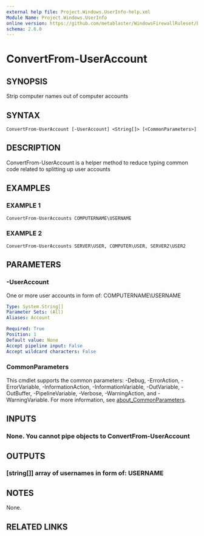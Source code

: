 ```yaml
---
external help file: Project.Windows.UserInfo-help.xml
Module Name: Project.Windows.UserInfo
online version: https://github.com/metablaster/WindowsFirewallRuleset/blob/develop/Modules/Project.Windows.UserInfo/Help/en-US/ConvertFrom-UserAccount.md
schema: 2.0.0
---
```


# ConvertFrom-UserAccount

## SYNOPSIS

Strip computer names out of computer accounts

## SYNTAX

```none
ConvertFrom-UserAccount [-UserAccount] <String[]> [<CommonParameters>]
```

## DESCRIPTION

ConvertFrom-UserAccount is a helper method to reduce typing common code
related to splitting up user accounts

## EXAMPLES

### EXAMPLE 1

```none
ConvertFrom-UserAccounts COMPUTERNAME\USERNAME
```

### EXAMPLE 2

```none
ConvertFrom-UserAccounts SERVER\USER, COMPUTER\USER, SERVER2\USER2
```

## PARAMETERS

### -UserAccount

One or more user accounts in form of: COMPUTERNAME\USERNAME

```yaml
Type: System.String[]
Parameter Sets: (All)
Aliases: Account

Required: True
Position: 1
Default value: None
Accept pipeline input: False
Accept wildcard characters: False
```

### CommonParameters

This cmdlet supports the common parameters: -Debug, -ErrorAction, -ErrorVariable, -InformationAction, -InformationVariable, -OutVariable, -OutBuffer, -PipelineVariable, -Verbose, -WarningAction, and -WarningVariable. For more information, see [about_CommonParameters](http://go.microsoft.com/fwlink/?LinkID=113216).

## INPUTS

### None. You cannot pipe objects to ConvertFrom-UserAccount

## OUTPUTS

### [string[]] array of usernames in form of: USERNAME

## NOTES

None.

## RELATED LINKS
